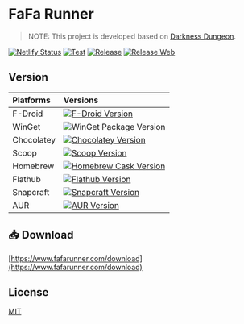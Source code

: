# FaFa Runner

> NOTE: This project is developed based on [Darkness Dungeon](https://github.com/RafaelBarbosatec/darkness_dungeon).

[![Netlify Status](https://api.netlify.com/api/v1/badges/1d9c72fa-7648-4c1b-b804-fd76c5c3d542/deploy-status)](https://app.netlify.com/sites/fafarunner/deploys)
[![Test](https://github.com/fafarunner/fafarunner/actions/workflows/test.yml/badge.svg)](https://github.com/fafarunner/fafarunner/actions/workflows/test.yml)
[![Release](https://github.com/fafarunner/fafarunner/actions/workflows/release.yml/badge.svg)](https://github.com/fafarunner/fafarunner/actions/workflows/release.yml)
[![Release Web](https://github.com/fafarunner/fafarunner/actions/workflows/release-web.yml/badge.svg)](https://github.com/fafarunner/fafarunner/actions/workflows/release-web.yml)

## Version

| Platforms  | Versions                                                                                                                                                                                                                                                 |
|:-----------|:---------------------------------------------------------------------------------------------------------------------------------------------------------------------------------------------------------------------------------------------------------|
| F-Droid    | [![F-Droid Version](https://img.shields.io/f-droid/v/com.chenyifaer.fafarunner)](https://f-droid.org/packages/com.chenyifaer.fafarunner)                                                                                                                 |
| WinGet     | ![WinGet Package Version](https://img.shields.io/winget/v/Insco.FaFaRunner)                                                                                                                                                                              |
| Chocolatey | [![Chocolatey Version](https://img.shields.io/chocolatey/v/fafarunner)](https://community.chocolatey.org/packages/fafarunner)                                                                                                                            |
| Scoop      | [![Scoop Version](https://img.shields.io/scoop/v/fafarunner?bucket=https%253A%252F%252Fgithub.com%252Finsco-inc%252Fscoop-bucket)](https://scoop.sh/#/apps?q=fafarunner&o=false)                                                                         |
| Homebrew   | [![Homebrew Cask Version](https://img.shields.io/badge/dynamic/json.svg?url=https://raw.githubusercontent.com/insco-inc/homebrew-casks/main/Info/fafarunner.json&query=$.casks.[0].version&label=homebrew)](https://github.com/insco-inc/homebrew-casks) |
| Flathub    | [![Flathub Version](https://img.shields.io/flathub/v/com.fafarunner.FaFaRunner)](https://flathub.org/apps/com.fafarunner.FaFaRunner)                                                                                                                     |
| Snapcraft  | [![Snapcraft Version](https://img.shields.io/snapcraft/v/fafarunner/latest/stable)](https://snapcraft.io/fafarunner)                                                                                                                                     |
| AUR        | [![AUR Version](https://img.shields.io/aur/version/fafarunner-bin)](https://aur.archlinux.org/packages/fafarunner-bin)                                                                                                                                   |

## 📥 Download

[https://www.fafarunner.com/download](https://www.fafarunner.com/download)

## License

[MIT](./LICENSE)
